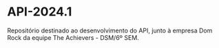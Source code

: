 # API-2024.1
Repositório destinado ao desenvolvimento do API, junto à empresa Dom Rock da equipe The Achievers - DSM/6º SEM.
